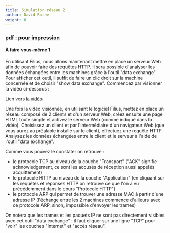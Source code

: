 ```yaml
---
title: Simulation réseau 2
author: David Roche
weight: 6
---
```



### pdf : [pour impression](/uploads/docsnsi/reseau/nsi_prem_simReseau2.pdf)

#### À faire vous-même 1

En utilisant Filius, nous allons maintenant mettre en place un serveur
Web afin de pouvoir faire des requêtes HTTP. Il sera possible
d'analyser les données échangées entre les machines grâce à l'outil
"data exchange". Pour afficher cet outil, il suffit de faire un clic
droit sur la machine concernée et de choisir "show data exchange".
Commencez par visionner la vidéo ci-dessous :

Lien vers [la vidéo](https://youtu.be/fY2yiRXMdS8)

Une fois la vidéo visionnée, en utilisant le logiciel Filius, mettez en
place un réseau composé de 2 clients et d'un serveur Web, créez ensuite
une page HTML toute simple et activez le serveur Web (comme indiqué dans
la vidéo). Choisissez un client et par l'intermédiaire d'un navigateur
Web (que vous aurez au préalable installé sur le client), effectuez une
requête HTTP. Analysez les données échangées entre le client et le
serveur à l'aide de l'outil "data exchange".

Comme vous pouvez le constater on retrouve :

-   le protocole TCP au niveau de la couche "Transport" ("ACK"
    signifie acknowledgement, ce sont les accusés de réception aussi
    appelés acquittement)
-   le protocole HTTP au niveau de la couche "Application" (en
    cliquant sur les requêtes et réponses HTTP on retrouve ce que l'on
    a vu précédemment dans le cours "Protocole HTTP")
-   le protocole ARP qui permet de trouver une adresse MAC à partir
    d'une adresse IP (l'échange entre les 2 machines commence
    d'ailleurs avec ce protocole ARP, sinon, impossible d'envoyer les
    trames)

On notera que les trames et les paquets IP ne sont pas directement
visibles avec cet outil "data exchange" : il faut cliquer sur une
ligne "TCP" pour "voir" les couches "Internet" et "accès
réseau".
